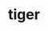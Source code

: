 ---
title: tiger
weather-url: https://forecast.weather.gov/meteograms/Plotter.php?lat=47.50421&lon=-122.00455&wfo=SEW&zcode=WAZ505&gset=20&gdiff=10&unit=0&tinfo=EY5&ahour=0&pcmd=111011111100000000000000000000000000000000000000000000000&lg=en&indu=1!1!1&dd=0&nocache=1650340298
lat: 47.50421
lon: -122.00455
---
